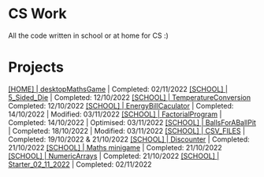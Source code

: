 # CS Work
All the code written in school or at home for CS :)

# Projects
[[HOME] | desktopMathsGame](./CompletedAtHome/desktopMathsGame/README.md) | Completed: 02/11/2022
[[SCHOOL] | 5_Sided_Die](./CompletedInSchool/5_Sided_Die/code.py) | Completed: 12/10/2022
[[SCHOOL] | TemperatureConversion](./CompletedInSchool/TemperatureConversion/code.py) Completed: 12/10/2022
[[SCHOOL] | EnergyBillCaculator](./CompletedInSchool/energyBillCalculator/code.py) | Completed: 14/10/2022 | Modified: 03/11/2022
[[SCHOOL] | FactorialProgram](./CompletedInSchool/factorials/code.py) | Completed: 14/10/2022 | Optimised: 03/11/2022
[[SCHOOL] | BallsForABallPit](./CompletedInSchool/ballsForABallPit/code.py) | Completed: 18/10/2022 | Modified: 03/11/2022
[[SCHOOL] | CSV_FILES](./CompletedInSchool/CSV_Files) | Completed: 19/10/2022 & 21/10/2022
[[SCHOOL] | Discounter](./CompletedInSchool/Discounter/code.py) | Completed: 21/10/2022
[[SCHOOL] | Maths minigame](./CompletedInSchool/AMathsMinigame/code.py) | Completed: 21/10/2022
[[SCHOOL] | NumericArrays](./CompletedInSchool/2D_Numerical_Arrays) | Completed: 21/10/2022
[[SCHOOL] | Starter_02_11_2022](./CompletedInSchool/Starter_02_11_2022/code.py) | Completed: 02/11/2022